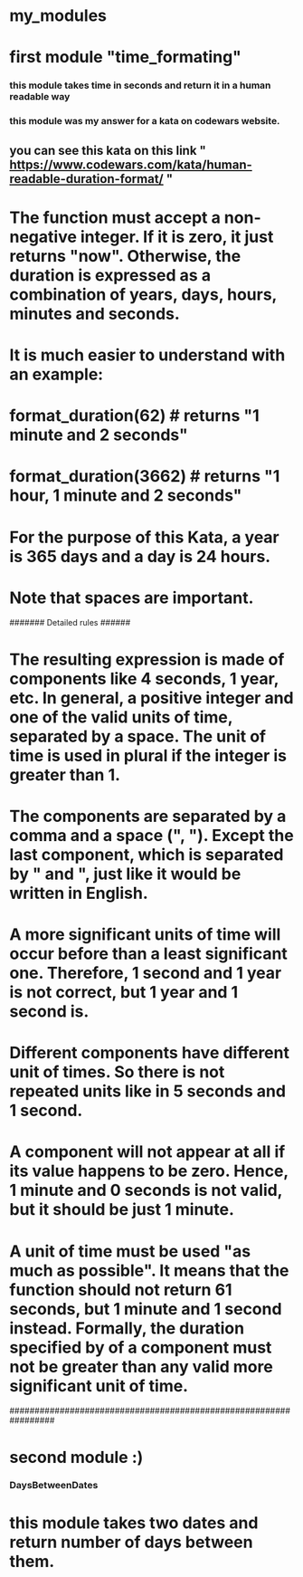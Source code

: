 # my_modules

# first module "time_formating"
### this module takes time in seconds and return it in a human readable way ###

### this module was my answer for a kata on codewars website.

## you can see this kata on this link " https://www.codewars.com/kata/human-readable-duration-format/ "

# The function must accept a non-negative integer. If it is zero, it just returns "now". Otherwise, the duration is expressed as a combination of years, days, hours, minutes and seconds.

# It is much easier to understand with an example:

# format_duration(62)    # returns "1 minute and 2 seconds"
# format_duration(3662)  # returns "1 hour, 1 minute and 2 seconds"

# For the purpose of this Kata, a year is 365 days and a day is 24 hours.

# Note that spaces are important.
####### Detailed rules ######

# The resulting expression is made of components like 4 seconds, 1 year, etc. In general, a positive integer and one of the valid units of time, separated by a space. The unit of time is used in plural if the integer is greater than 1.

# The components are separated by a comma and a space (", "). Except the last component, which is separated by " and ", just like it would be written in English.

# A more significant units of time will occur before than a least significant one. Therefore, 1 second and 1 year is not correct, but 1 year and 1 second is.

# Different components have different unit of times. So there is not repeated units like in 5 seconds and 1 second.

# A component will not appear at all if its value happens to be zero. Hence, 1 minute and 0 seconds is not valid, but it should be just 1 minute.

# A unit of time must be used "as much as possible". It means that the function should not return 61 seconds, but 1 minute and 1 second instead. Formally, the duration specified by of a component must not be greater than any valid more significant unit of time.

#################################################################

# second module :)
### DaysBetweenDates ###
# this module takes two dates and return number of days between them.

